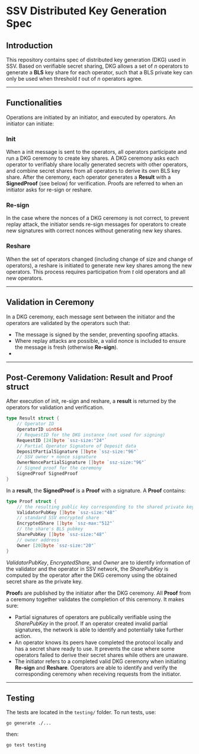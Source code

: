 # SSV Distributed Key Generation Spec

## Introduction
This repository contains spec of distributed key generation (DKG) used in SSV. Based on verifiable secret sharing, DKG allows a set of *n* operators to generate a  **BLS** key share for each operator, such that a BLS private key can only be used when threshold *t* out of *n* operators agree. 

---

## Functionalities
Operations are initiated by an initiator, and executed by operators. An initiator can initiate:

### Init
When a init message is sent to the operators, all operators participate and run a DKG ceremony to create key shares. A DKG ceremony asks each operator to verifiably share locally generated secrets with other operators, and combine secret shares from all operators to derive its own BLS key share. After the ceremony, each operator generates a **Result** with a **SignedProof** (see below) for verification. Proofs are referred to when an initiator asks for re-sign or reshare. 

### Re-sign
In the case where the nonces of a DKG ceremony is not correct, to prevent replay attack, the initiator sends re-sign messages for operators to create new signatures with correct nonces without generating new key shares. 

### Reshare
When the set of operators changed (including change of size and change of operators), a reshare is initiated to generate new key shares among the new operators. This process requires participation from *t* old operators and all new operators. 

---

## Validation in Ceremony
In a DKG ceremony, each message sent between the initiator and the operators are validated by the operators such that:
- The message is signed by the sender, preventing spoofing attacks.
- Where replay attacks are possible, a valid nonce is included to ensure the message is fresh (otherwise **Re-sign**).
-

---

## Post-Ceremony Validation: Result and Proof struct
After execution of init, re-sign and reshare, a **result** is returned by the operators for validation and verification.
```go
type Result struct {
	// Operator ID
	OperatorID uint64
	// RequestID for the DKG instance (not used for signing)
	RequestID [24]byte `ssz-size:"24"`
	// Partial Operator Signature of Deposit data
	DepositPartialSignature []byte `ssz-size:"96"`
	// SSV owner + nonce signature
	OwnerNoncePartialSignature []byte `ssz-size:"96"`
	// Signed proof for the ceremony
	SignedProof SignedProof
}
```

In a **result**, the **SignedProof** is a **Proof** with a signature. A **Proof** contains:
```go
type Proof struct {
	// the resulting public key corresponding to the shared private key
	ValidatorPubKey []byte `ssz-size:"48"`
	// standard SSV encrypted share
	EncryptedShare []byte `ssz-max:"512"`
	// the share's BLS pubkey
	SharePubKey []byte `ssz-size:"48"`
	// owner address
	Owner [20]byte `ssz-size:"20"`
}
```
*ValidatorPubKey*, *EncryptedShare*, and *Owner* are to identify information of the validator and the operator in SSV network, the *SharePubKey* is computed by the operator after the DKG ceremony using the obtained secret share as the private key.

**Proof**s are published by the initiator after the DKG ceremony. All **Proof** from a ceremony together validates the completion of this ceremony. It makes sure:
- Partial signatures of operators are publically verifiable using the *SharePubKey* in the proof. If an operator created invalid partial signatures, the network is able to identify and potentially take further action.
- An operator knows its peers have completed the protocol locally and has a secret share ready to use. It prevents the case where some operators failed to derive their secret shares while others are unaware.
- The initiator refers to a completed valid DKG ceremony when initiating **Re-sign** and **Reshare**. Operators are able to identify and verify the corresponding ceremony when receiving requests from the initiator.


---

## Testing
The tests are located in the `testing/` folder. To run tests, use:
```shell
go generate ./...
```
then:
```shell
go test testing
```
